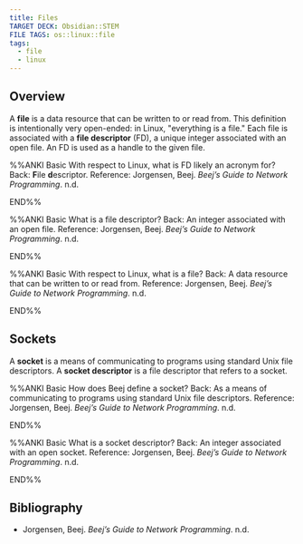 ```yaml
---
title: Files
TARGET DECK: Obsidian::STEM
FILE TAGS: os::linux::file
tags:
  - file
  - linux
---
```


## Overview

A **file** is a data resource that can be written to or read from. This definition is intentionally very open-ended: in Linux, "everything is a file." Each file is associated with a **file descriptor** (FD), a unique integer associated with an open file. An FD is used as a handle to the given file.

%%ANKI
Basic
With respect to Linux, what is FD likely an acronym for?
Back: **F**ile **d**escriptor.
Reference: Jorgensen, Beej. _Beej’s Guide to Network Programming_. n.d.
<!--ID: 1754340341566-->
END%%

%%ANKI
Basic
What is a file descriptor?
Back: An integer associated with an open file.
Reference: Jorgensen, Beej. _Beej’s Guide to Network Programming_. n.d.
<!--ID: 1754340341569-->
END%%

%%ANKI
Basic
With respect to Linux, what is a file?
Back: A data resource that can be written to or read from.
Reference: Jorgensen, Beej. _Beej’s Guide to Network Programming_. n.d.
<!--ID: 1754342300794-->
END%%

## Sockets

A **socket** is a means of communicating to programs using standard Unix file descriptors. A **socket descriptor** is a file descriptor that refers to a socket.

%%ANKI
Basic
How does Beej define a socket?
Back: As a means of communicating to programs using standard Unix file descriptors.
Reference: Jorgensen, Beej. _Beej’s Guide to Network Programming_. n.d.
<!--ID: 1754340341563-->
END%%

%%ANKI
Basic
What is a socket descriptor?
Back: An integer associated with an open socket.
Reference: Jorgensen, Beej. _Beej’s Guide to Network Programming_. n.d.
<!--ID: 1754403601857-->
END%%

## Bibliography

* Jorgensen, Beej. _Beej’s Guide to Network Programming_. n.d.
